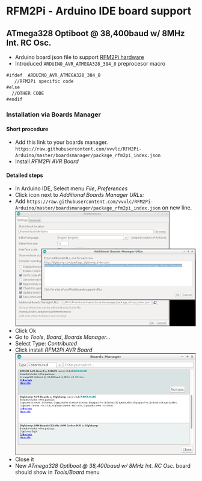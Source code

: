 # RFM2Pi - Arduino IDE board support
## ATmega328 Optiboot @ 38,400baud w/ 8MHz Int. RC Osc.
- Arduino board json file to support [RFM2Pi hardware](https://wiki.openenergymonitor.org/index.php/RFM12Pi_V2)
- Introduced `ARDUINO_AVR_ATMEGA328_384_8` preprocesor macro 
```
#ifdef  ARDUINO_AVR_ATMEGA328_384_8   
   //RFM2Pi specific code
#else
  //OTHER CODE
#endif
```

### Installation via Boards Manager
#### Short procedure
- Add this link to your boards manager. `https://raw.githubusercontent.com/vvvlc/RFM2Pi-Arduino/master/boardsmanager/package_rfm2pi_index.json`
- Install *RFM2Pi AVR Board*

#### Detailed steps
- In Arduino IDE, Select menu *File*, *Preferences*
- Click icon next to *Additional Boards Manager URLs:*
- Add `https://raw.githubusercontent.com/vvvlc/RFM2Pi-Arduino/master/boardsmanager/package_rfm2pi_index.json` on new line.
![Preferences](/doc/preferences.png)
- Click Ok
- Go to *Tools*, *Board*, *Boards Manager...*
- Select Type: *Contributed*
- Click install *RFM2Pi AVR Board*
![Boards Manager](/doc/boardsmanager.png)
- Close it
- New *ATmega328 Optiboot @ 38,400baud w/ 8MHz Int. RC Osc.* board should show in *Tools/Board* menu
